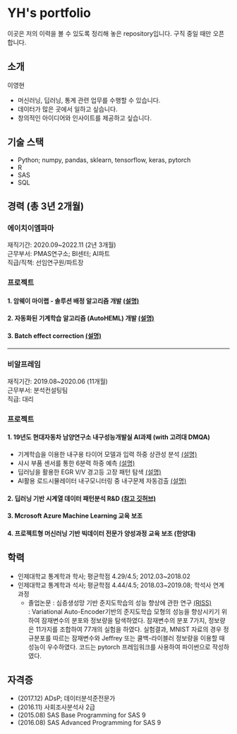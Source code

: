 # YH's portfolio
이곳은 저의 이력을 볼 수 있도록 정리해 놓은 repository입니다. 구직 중일 때만 오픈합니다.

## 소개
이영현  

+ 머신러닝, 딥러닝, 통계 관련 업무를 수행할 수 있습니다.
+ 데이터가 많은 곳에서 일하고 싶습니다.
+ 창의적인 아이디어와 인사이트를 제공하고 싶습니다.

## 기술 스택
+ Python; numpy, pandas, sklearn, tensorflow, keras, pytorch
+ R
+ SAS
+ SQL

## 경력 (총 3년 2개월)

### 에이치이엠파마
재직기간: 2020.09~2022.11 (2년 3개월)  
근무부서: PMAS연구소; BI센터; AI파트  
직급/직책: 선임연구원/파트장  

### 프로젝트

#### 1. 암웨이 마이랩 - 솔루션 배정 알고리즘 개발 [(설명)](./HEMPharma/m.md)

#### 2. 자동화된 기계학습 알고리즘 (AutoHEML) 개발 [(설명)](./HEMPharma/2_AutoHEML.md)

#### 3. Batch effect correction [(설명)](./HEMPharma/3_Batch_correction.md)


* * *

### 비알프레임
재직기간: 2019.08~2020.06 (11개월)  
근무부서: 분석컨설팅팀  
직급: 대리  

### 프로젝트

#### 1. 19년도 현대자동차 남양연구소 내구성능개발실 AI과제 (with 고려대 DMQA)

+ 기계학습을 이용한 내구용 타이어 모델과 입력 하중 상관성 분석 [(설명)](http://dmqm.korea.ac.kr/research/projects/49)   
+ 샤시 부품 센서를 통한 6분력 하중 예측 [(설명)](http://dmqm.korea.ac.kr/research/projects/50)  
+ 딥러닝을 활용한 EGR V/V 경고등 고장 패턴 탐색 [(설명)](http://dmqm.korea.ac.kr/research/projects/44)  
+ AI활용 로드시뮬레이터 내구모니터링 중 내구문제 자동검출 [(설명)](http://dmqm.korea.ac.kr/research/projects/45)  

#### 2. 딥러닝 기반 시계열 데이터 패턴분석 R&D [(참고 깃허브)](https://github.com/zhoushengisnoob/DeepClustering)
  
#### 3. Mcrosoft Azure Machine Learning 교육 보조

#### 4. 프로젝트형 머신러닝 기반 빅데이터 전문가 양성과정 교육 보조 (한양대)


## 학력
+ 인제대학교 통계학과 학사; 평균학점 4.29/4.5; 2012.03~2018.02
+ 인제대학교 통계학과 석사; 평균학점 4.44/4.5; 2018.03~2019.08; 학석사 연계과정
  + 졸업논문 : 심층생성망 기반 준지도학습의 성능 향상에 관한 연구 [(RISS)](http://www.riss.kr/search/detail/DetailView.do?p_mat_type=be54d9b8bc7cdb09&control_no=2d92862e4ed1bb73ffe0bdc3ef48d419)  
: Variational Auto-Encoder기반의 준지도학습 모형의 성능을 향상시키기 위하여 잠재변수의 분포와 정보량을 탐색하였다. 잠재변수의 분포 7가지, 정보량은 11가지를 조합하여 77개의 실험을 하였다. 실험결과, MNIST 자료의 경우 정규분포를 따르는 잠재변수와 Jeffrey 또는 쿨백-라이블러 정보량을 이용할 때 성능이 우수하였다. 코드는 pytorch 프레임워크를 사용하여 파이썬으로 작성하였다.

## 자격증
+ (2017.12) ADsP; 데이터분석준전문가
+ (2016.11) 사회조사분석사 2급
+ (2015.08) SAS Base Programming for SAS 9
+ (2016.08) SAS Advanced Programming for SAS 9
